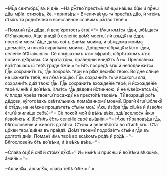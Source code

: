~Мцⷭ҇а сентѧбрѧ̀, въ и҃ дн҃ь. ~На ржⷭ҇тво̀ прест҃ы́ѧ влⷣчцы на́шеѧ бцⷣы и҆
прⷭ҇нѡ дв҃ы мр҃і́и. стихо́въ, к҃є. =припѣ́въ:= В=елича́емъ тѧ̀ прест҃а́ѧ дв҃о,
и҆ чте́мъ ст҃ы́хъ тѝ роди́телей и҆ всесла́вное сла́вимъ ржⷭ҇тво̀ твоѐ.=

~Помѧнѝ гдⷭ҇и дв҃да, и҆ всю̀ кро́тость є҆гѡ̀.=꙳= Ꙗ҆́кѡ клѧ́тсѧ гдⷭ҇ви,
ѡ҆бѣща́сѧ бг҃ꙋ і҆а́кѡвлю. А҆́ще вни́дꙋ в̾ селе́нїе до́мꙋ моегѡ̀, лѝ взы́дꙋ на
ѻ҆́дръ посте́ли моеѧ̀. А҆́ще да́мъ со́нъ ѻ҆чи́ма мои́ма, и҆ вѣ́ждома мои́ма
дрема́нїе, и҆ поко́й скранїѧ́мъ мои́мъ. До́ндеже ѡ҆брѧ́щꙋ мѣ́сто гдⷭ҇ви,
селе́нїе бг҃ꙋ і҆а́кѡвлю. Сѐ слы́шахомъ ѧ҆̀ во є҆фра́ѳѣ, ѡ҆брѣто́хомъ ѧ҆̀ въ
по́лихъ дꙋбра́вы. Сѝ врата̀ гдⷭ҇нѧ, пра́веднїи вни́дꙋтъ в̾ нѧ̀. Пресла́внаѧ
воз̾гл҃ашасѧ ѡ҆ тебѣ̀ гра́де бж҃їи.=꙳= Бг҃ъ посредѣ̀ є҆гѡ̀ и҆ неподви́житсѧ.
Гдⷭ҇ь сохрани́тъ тѧ̀, гдⷭ҇ь покро́въ тво́й на́ рꙋкꙋ деснꙋ́ю твою̀. Во́ дне
сл҃нце не ѡ҆жже́тъ тебѐ, ни лꙋна̀ но́щїю. Гдⷭ҇ь сохрани́тъ тѧ̀ ѿ всѧ́когѡ
ѕла̀, сохрани́тъ дш҃ꙋ твою̀ гдⷭ҇ь. Гдⷭ҇ь сохрани́тъ вхожде́нїе твоѐ, и҆
и҆схожде́нїе твоѐ ѿ нн҃ѣ и҆ до́ вѣка. Клѧ́тсѧ гдⷭ҇ь дв҃дови и҆́стинною, и҆ не
ѿве́ржетсѧ є҆ѧ̀, ѿ плода̀ чре́ва твоегѡ̀ посаждꙋ̀ на престо́лѣ твое́мъ. Тꙋ̀
возращꙋ̀ ро́гъ дв҃дови, ᲂу҆гото́вахъ свѣти́льникъ пома́занномꙋ моемꙋ̀. Врагѝ
є҆гѡ̀ ѡ҆блекꙋ̀ в̾ стꙋ́дъ, на не́мже процвѣте́тъ ст҃ы́нѧ моѧ̀. Ꙗ҆́кѡ и҆збра̀
гдⷭ҇ь сїѡ́на и҆ и҆зво́ли є҆гѡ̀ в̾ жили́ще себѣ̀.=꙳= Сѐ поко́й мо́й в̾ вѣ́къ
вѣ́ка, здѣ̀ вселю́сѧ ꙗ҆́кѡ и҆зво́лихъ и҆̀. Ѡ҆ст҃и́лъ є҆́сть селе́нїе своѐ
вы́шнїи.=꙳= Ꙗ҆́кѡ тꙋ̀ заповѣ́да гдⷭ҇ь, бл҃гослове́нїе и҆ живо́тъ до́ вѣка.
Ст҃ы́нѧ и҆ велелѣ́пота во ст҃и́лѣ є҆гѡ̀. Ст҃а̀ цр҃кви твоѧ̀ ди́вна въ пра́вдꙋ.
До́мꙋ твоемꙋ̀ подоба́етъ ст҃ы́ни гдⷭ҇и въ долготꙋ̀ дні́и. Помѧнꙋ̀ и҆́мѧ твоѐ во
всѧ́комъ ро́дѣ и҆ ро́дѣ.=꙳= Бл҃гослове́нъ бг҃ъ во́ вѣки, и҆ в̾ вѣ́къ вѣ́ка.=꙳=

~Сла́ва ѻ҆ц҃ꙋ и҆ сн҃ꙋ и҆ ст҃о́мꙋ дꙋ́хꙋ.=꙳ И҆= ны́нѣ и҆ при́снѡ и҆ во́ вѣки
вѣкѡ́мъ, а҆ми́нь.=꙳=

~А҆ллилꙋ́їѧ, а҆ллилꙋ́їѧ, сла́ва тебѣ̀ бж҃е.= гⷤ.=

